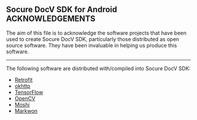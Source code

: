 Socure DocV SDK for Android ACKNOWLEDGEMENTS
-----------------------------------

The aim of this file is to acknowledge the software projects that have been used to create Socure DocV SDK, particularly those distributed as open source software. They have been invaluable in helping us produce this software.

-----------------------------------

The following software are distributed with/compiled into Socure DocV SDK:

- [Retrofit](https://github.com/square/retrofit)
- [okhttp](https://github.com/square/okhttp)
- [TensorFlow](https://github.com/tensorflow/tensorflow)
- [OpenCV](https://github.com/opencv)
- [Moshi](https://github.com/square/moshi)
- [Markwon](https://github.com/noties/Markwon)
